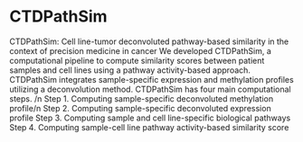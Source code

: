 # CTDPathSim
CTDPathSim: Cell line-tumor deconvoluted pathway-based similarity in the context of precision medicine in cancer 
We developed CTDPathSim, a computational pipeline to compute similarity scores between patient samples and cell lines using a pathway activity-based approach. CTDPathSim integrates sample-specific expression and methylation profiles utilizing a deconvolution method. CTDPathSim has four main computational steps.
/n
 Step 1. Computing sample-specific deconvoluted methylation profile/n
 Step 2. Computing sample-specific deconvoluted expression profile
 Step 3. Computing sample and cell line-specific biological pathways
 Step 4. Computing sample-cell line pathway activity-based similarity score
